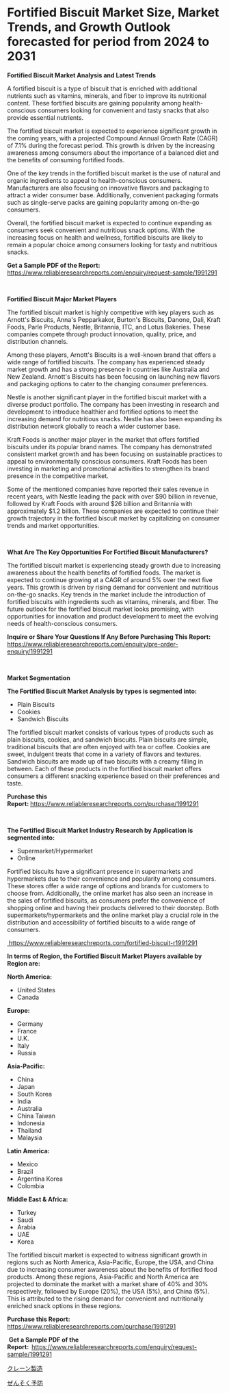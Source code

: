 <p><h1>Fortified Biscuit Market Size, Market Trends, and Growth Outlook forecasted for period from 2024 to 2031</h1></p><p><strong>Fortified Biscuit Market Analysis and Latest Trends</strong></p>
<p><p>A fortified biscuit is a type of biscuit that is enriched with additional nutrients such as vitamins, minerals, and fiber to improve its nutritional content. These fortified biscuits are gaining popularity among health-conscious consumers looking for convenient and tasty snacks that also provide essential nutrients.</p><p>The fortified biscuit market is expected to experience significant growth in the coming years, with a projected Compound Annual Growth Rate (CAGR) of 7.1% during the forecast period. This growth is driven by the increasing awareness among consumers about the importance of a balanced diet and the benefits of consuming fortified foods.</p><p>One of the key trends in the fortified biscuit market is the use of natural and organic ingredients to appeal to health-conscious consumers. Manufacturers are also focusing on innovative flavors and packaging to attract a wider consumer base. Additionally, convenient packaging formats such as single-serve packs are gaining popularity among on-the-go consumers.</p><p>Overall, the fortified biscuit market is expected to continue expanding as consumers seek convenient and nutritious snack options. With the increasing focus on health and wellness, fortified biscuits are likely to remain a popular choice among consumers looking for tasty and nutritious snacks.</p></p>
<p><strong>Get a Sample PDF of the Report:&nbsp;</strong> <a href="https://www.reliableresearchreports.com/enquiry/request-sample/1991291">https://www.reliableresearchreports.com/enquiry/request-sample/1991291</a></p>
<p>&nbsp;</p>
<p><strong>Fortified Biscuit Major Market Players</strong></p>
<p><p>The fortified biscuit market is highly competitive with key players such as Arnott's Biscuits, Anna's Pepparkakor, Burton's Biscuits, Danone, Dali, Kraft Foods, Parle Products, Nestle, Britannia, ITC, and Lotus Bakeries. These companies compete through product innovation, quality, price, and distribution channels.</p><p>Among these players, Arnott's Biscuits is a well-known brand that offers a wide range of fortified biscuits. The company has experienced steady market growth and has a strong presence in countries like Australia and New Zealand. Arnott's Biscuits has been focusing on launching new flavors and packaging options to cater to the changing consumer preferences.</p><p>Nestle is another significant player in the fortified biscuit market with a diverse product portfolio. The company has been investing in research and development to introduce healthier and fortified options to meet the increasing demand for nutritious snacks. Nestle has also been expanding its distribution network globally to reach a wider customer base.</p><p>Kraft Foods is another major player in the market that offers fortified biscuits under its popular brand names. The company has demonstrated consistent market growth and has been focusing on sustainable practices to appeal to environmentally conscious consumers. Kraft Foods has been investing in marketing and promotional activities to strengthen its brand presence in the competitive market.</p><p>Some of the mentioned companies have reported their sales revenue in recent years, with Nestle leading the pack with over $90 billion in revenue, followed by Kraft Foods with around $26 billion and Britannia with approximately $1.2 billion. These companies are expected to continue their growth trajectory in the fortified biscuit market by capitalizing on consumer trends and market opportunities.</p></p>
<p>&nbsp;</p>
<p><strong>What Are The Key Opportunities For Fortified Biscuit Manufacturers?</strong></p>
<p><p>The fortified biscuit market is experiencing steady growth due to increasing awareness about the health benefits of fortified foods. The market is expected to continue growing at a CAGR of around 5% over the next five years. This growth is driven by rising demand for convenient and nutritious on-the-go snacks. Key trends in the market include the introduction of fortified biscuits with ingredients such as vitamins, minerals, and fiber. The future outlook for the fortified biscuit market looks promising, with opportunities for innovation and product development to meet the evolving needs of health-conscious consumers.</p></p>
<p><strong>Inquire or Share Your Questions If Any Before Purchasing This Report:</strong> <a href="https://www.reliableresearchreports.com/enquiry/pre-order-enquiry/1991291">https://www.reliableresearchreports.com/enquiry/pre-order-enquiry/1991291</a></p>
<p>&nbsp;</p>
<p><strong>Market Segmentation</strong></p>
<p><strong>The Fortified Biscuit Market Analysis by types is segmented into:</strong></p>
<p><ul><li>Plain Biscuits</li><li>Cookies</li><li>Sandwich Biscuits</li></ul></p>
<p><p>The fortified biscuit market consists of various types of products such as plain biscuits, cookies, and sandwich biscuits. Plain biscuits are simple, traditional biscuits that are often enjoyed with tea or coffee. Cookies are sweet, indulgent treats that come in a variety of flavors and textures. Sandwich biscuits are made up of two biscuits with a creamy filling in between. Each of these products in the fortified biscuit market offers consumers a different snacking experience based on their preferences and taste.</p></p>
<p><strong>Purchase this Report:&nbsp;</strong><a href="https://www.reliableresearchreports.com/purchase/1991291">https://www.reliableresearchreports.com/purchase/1991291</a></p>
<p>&nbsp;</p>
<p><strong>The Fortified Biscuit Market Industry Research by Application is segmented into:</strong></p>
<p><ul><li>Supermarket/Hypermarket</li><li>Online</li></ul></p>
<p><p>Fortified biscuits have a significant presence in supermarkets and hypermarkets due to their convenience and popularity among consumers. These stores offer a wide range of options and brands for customers to choose from. Additionally, the online market has also seen an increase in the sales of fortified biscuits, as consumers prefer the convenience of shopping online and having their products delivered to their doorstep. Both supermarkets/hypermarkets and the online market play a crucial role in the distribution and accessibility of fortified biscuits to a wide range of consumers.</p></p>
<p><a href="https://www.reliableresearchreports.com/fortified-biscuit-r1991291">&nbsp;https://www.reliableresearchreports.com/fortified-biscuit-r1991291</a></p>
<p><strong>In terms of Region, the Fortified Biscuit Market Players available by Region are:</strong></p>
<p>
    <p> <strong> North America: </strong>
        <ul>
            <li>United States</li>
            <li>Canada</li>
        </ul>
        </p> 
    <p> <strong> Europe: </strong>
        <ul>
            <li>Germany</li>
            <li>France</li>
            <li>U.K.</li>
            <li>Italy</li>
            <li>Russia</li>
        </ul>
        </p> 
    <p> <strong> Asia-Pacific: </strong>
        <ul>
            <li>China</li>
            <li>Japan</li>
            <li>South Korea</li>
            <li>India</li>
            <li>Australia</li>
            <li>China Taiwan</li>
            <li>Indonesia</li>
            <li>Thailand</li>
            <li>Malaysia</li>
        </ul>
        </p> 
    <p> <strong> Latin America: </strong>
        <ul>
            <li>Mexico</li>
            <li>Brazil</li>
            <li>Argentina Korea</li>
            <li>Colombia</li>
        </ul>
        </p> 
    <p> <strong> Middle East & Africa: </strong>
        <ul>
            <li>Turkey</li>
            <li>Saudi</li>
            <li>Arabia</li>
            <li>UAE</li>
            <li>Korea</li>
        </ul>
    </p>
    </p>
<p><p>The fortified biscuit market is expected to witness significant growth in regions such as North America, Asia-Pacific, Europe, the USA, and China due to increasing consumer awareness about the benefits of fortified food products. Among these regions, Asia-Pacific and North America are projected to dominate the market with a market share of 40% and 30% respectively, followed by Europe (20%), the USA (5%), and China (5%). This is attributed to the rising demand for convenient and nutritionally enriched snack options in these regions.</p></p>
<p><strong>Purchase this Report: </strong><a href="https://www.reliableresearchreports.com/purchase/1991291">https://www.reliableresearchreports.com/purchase/1991291</a></p>
<p>&nbsp;<strong>Get a Sample PDF of the Report:&nbsp;&nbsp;</strong><a href="https://www.reliableresearchreports.com/enquiry/request-sample/1991291">https://www.reliableresearchreports.com/enquiry/request-sample/1991291</a></p>
<p><strong></strong></p>
<p><p><a href="https://github.com/RodHoppe07/Market-Research-Report-List-1/blob/main/600447519209.md">クレーン製造</a></p><p><a href="https://github.com/laurenreichert/Market-Research-Report-List-1/blob/main/242043019208.md">ぜんそく予防</a></p></p>